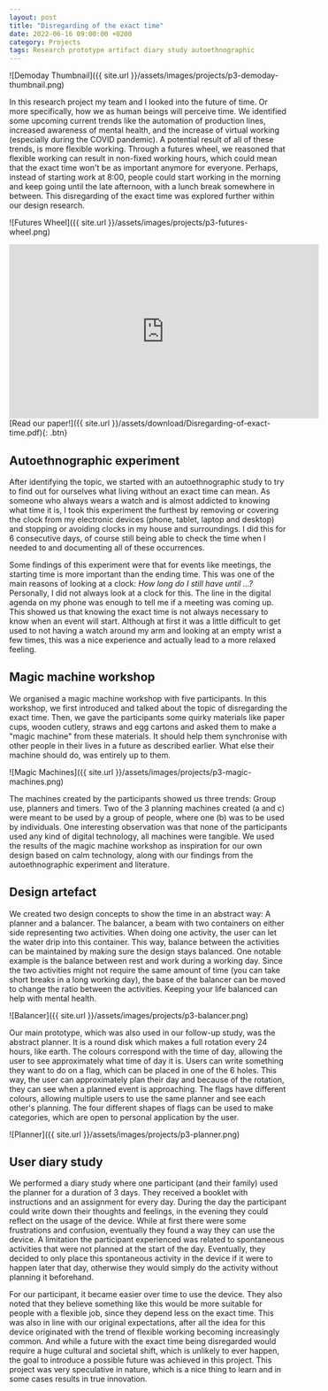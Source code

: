 ```yaml
---
layout: post
title: "Disregarding of the exact time"
date: 2022-06-16 09:00:00 +0200
category: Projects
tags: Research prototype artifact diary study autoethnographic
---
```


![Demoday Thumbnail]({{ site.url }}/assets/images/projects/p3-demoday-thumbnail.png)

In this research project my team and I looked into the future of time. Or more specifically, how we as human beings will perceive time. We identified some upcoming current trends like the automation of production lines, increased awareness of mental health, and the increase of virtual working (especially during the COVID pandemic). A potential result of all of these trends, is more flexible working. Through a futures wheel, we reasoned that flexible working can result in non-fixed working hours, which could mean that the exact time won't be as important anymore for everyone. Perhaps, instead of starting work at 8:00, people could start working in the morning and keep going until the late afternoon, with a lunch break somewhere in between. This disregarding of the exact time was explored further within our design research. 

![Futures Wheel]({{ site.url }}/assets/images/projects/p3-futures-wheel.png)

<iframe width="560" height="315" src="https://www.youtube-nocookie.com/embed/NAewCEz69X4" title="YouTube video player" frameborder="0" allow="accelerometer; autoplay; clipboard-write; encrypted-media; gyroscope; picture-in-picture; web-share" allowfullscreen></iframe>

<br />
[Read our paper!]({{ site.url }}/assets/download/Disregarding-of-exact-time.pdf){: .btn}

<br />

## Autoethnographic experiment
After identifying the topic, we started with an autoethnographic study to try to find out for ourselves what living without an exact time can mean. As someone who always wears a watch and is almost addicted to knowing what time it is, I took this experiment the furthest by removing or covering the clock from my electronic devices (phone, tablet, laptop and desktop) and stopping or avoiding clocks in my house and surroundings. I did this for 6 consecutive days, of course still being able to check the time when I needed to and documenting all of these occurrences. 

Some findings of this experiment were that for events like meetings, the starting time is more important than the ending time. This was one of the main reasons of looking at a clock: *How long do I still have until ...?* Personally, I did not always look at a clock for this. The line in the digital agenda on my phone was enough to tell me if a meeting was coming up. This showed us that knowing the exact time is not always necessary to know when an event will start. Although at first it was a little difficult to get used to not having a watch around my arm and looking at an empty wrist a few times, this was a nice experience and actually lead to a more relaxed feeling. 

## Magic machine workshop
We organised a magic machine workshop with five participants. In this workshop, we first introduced and talked about the topic of disregarding the exact time. Then, we gave the participants some quirky materials like paper cups, wooden cutlery, straws and egg cartons and asked them to make a "magic machine" from these materials. It should help them synchronise with other people in their lives in a future as described earlier. What else their machine should do, was entirely up to them.

![Magic Machines]({{ site.url }}/assets/images/projects/p3-magic-machines.png)

The machines created by the participants showed us three trends: Group use, planners and timers. Two of the 3 planning machines created (a and c) were meant to be used by a group of people, where one (b) was to be used by individuals. One interesting observation was that none of the participants used any kind of digital technology, all machines were tangible. We used the results of the magic machine workshop as inspiration for our own design based on calm technology, along with our findings from the autoethnographic experiment and literature. 

## Design artefact
We created two design concepts to show the time in an abstract way: A planner and a balancer. The balancer, a beam with two containers on either side representing two activities. When doing one activity, the user can let the water drip into this container. This way, balance between the activities can be maintained by making sure the design stays balanced. One notable example is the balance between rest and work during a working day. Since the two activities might not require the same amount of time (you can take short breaks in a long working day), the base of the balancer can be moved to change the ratio between the activities. Keeping your life balanced can help with mental health. 

![Balancer]({{ site.url }}/assets/images/projects/p3-balancer.png)

Our main prototype, which was also used in our follow-up study, was the abstract planner. It is a round disk which makes a full rotation every 24 hours, like earth. The colours correspond with the time of day, allowing the user to see approximately what time of day it is. Users can write something they want to do on a flag, which can be placed in one of the 6 holes. This way, the user can approximately plan their day and because of the rotation, they can see when a planned event is approaching. The flags have different colours, allowing multiple users to use the same planner and see each other's planning. The four different shapes of flags can be used to make categories, which are open to personal application by the user.

![Planner]({{ site.url }}/assets/images/projects/p3-planner.png)

## User diary study
We performed a diary study where one participant (and their family) used the planner for a duration of 3 days. They received a booklet with instructions and an assignment for every day. During the day the participant could write down their thoughts and feelings, in the evening they could reflect on the usage of the device. While at first there were some frustrations and confusion, eventually they found a way they can use the device. A limitation the participant experienced was related to spontaneous activities that were not planned at the start of the day. Eventually, they decided to only place this spontaneous activity in the device if it were to happen later that day, otherwise they would simply do the activity without planning it beforehand. 

For our participant, it became easier over time to use the device. They also noted that they believe something like this would be more suitable for people with a flexible job, since they depend less on the exact time. This was also in line with our original expectations, after all the idea for this device originated with the trend of flexible working becoming increasingly common. And while a future with the exact time being disregarded would require a huge cultural and societal shift, which is unlikely to ever happen, the goal to introduce a possible future was achieved in this project. This project was very speculative in nature, which is a nice thing to learn and in some cases results in true innovation.